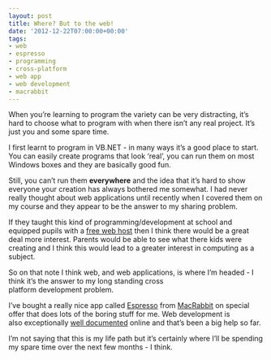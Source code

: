 ```yaml
---
layout: post
title: Where? But to the web!
date: '2012-12-22T07:00:00+00:00'
tags:
- web
- espresso
- programming
- cross-platform
- web app
- web development
- macrabbit
---
```

When you’re learning to program the variety can be very distracting, it’s hard to choose what to program with when there isn’t any real project. It’s just you and some spare time.

I first learnt to program in VB.NET - in many ways it’s a good place to start. You can easily create programs that look ‘real’, you can run them on most Windows boxes and they are basically good fun.

Still, you can’t run them **everywhere** and the idea that it’s hard to show everyone your creation has always bothered me somewhat. I had never really thought about web applications until recently when I covered them on my course and they appear to be the answer to my sharing problem.

If they taught this kind of programming/development at school and equipped pupils with a [free web host](http://www.000webhost.com/) then I think there would be a great deal more interest. Parents would be able to see what there kids were creating and I think this would lead to a greater interest in computing as a subject.

So on that note I think web, and web applications, is where I’m headed - I think it’s the answer to my long standing cross platform development problem.

I’ve bought a really nice app called [Espresso](http://macrabbit.com/espresso/) from [MacRabbit](http://macrabbit.com/) on special offer that does lots of the boring stuff for me. Web development is also exceptionally [well documented](http://www.w3schools.com/) online and that’s been a big help so far.

I’m not saying that this is my life path but it’s certainly where I’ll be spending my spare time over the next few months - I think.
